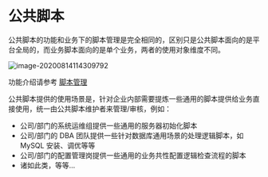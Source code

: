 # 公共脚本

公共脚本的功能和业务下的脚本管理是完全相同的，区别只是公共脚本面向的是平台全局的，而业务脚本面向的是单个业务，两者的使用对象维度不同。

![image-20200814114309792](media/image-20200814114309792.png)

功能介绍请参考 [脚本管理](./Scripts.md)

公共脚本提供的使用场景是，针对企业内部需要提炼一些通用的脚本提供给业务直接使用，统一由公共脚本维护者来管理/审核，例如：

- 公司/部门的系统运维组提供一些通用的服务器初始化脚本
- 公司/部门的 DBA 团队提供一些针对数据库通用场景的处理逻辑脚本，如 MySQL 安装、调优等等
- 公司/部门的配置管理岗提供一些通用的业务共性配置逻辑检查流程的脚本
- 诸如此类，等等...